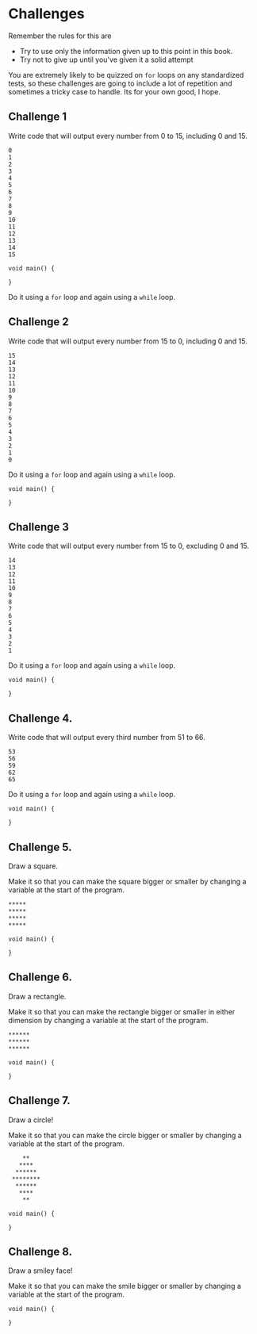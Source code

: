 # Challenges

Remember the rules for this are

- Try to use only the information given up to this point in this book.
- Try not to give up until you've given it a solid attempt

You are extremely likely to be quizzed on `for` loops on any standardized tests,
so these challenges are going to include a lot of repetition and sometimes a tricky
case to handle. Its for your own good, I hope.

## Challenge 1

Write code that will output every number from 0 to 15, including 0 and 15.

```
0
1
2
3
4
5
6
7
8
9
10
11
12
13
14
15
```

```java,editable
void main() {

}
```

Do it using a `for` loop and again using a `while` loop.

## Challenge 2

Write code that will output every number from 15 to 0, including 0 and 15.

```
15
14
13
12
11
10
9
8
7
6
5
4
3
2
1
0
```

Do it using a `for` loop and again using a `while` loop.


```java,editable
void main() {

}
```

## Challenge 3

Write code that will output every number from 15 to 0, excluding 0 and 15.

```
14
13
12
11
10
9
8
7
6
5
4
3
2
1
```

Do it using a `for` loop and again using a `while` loop.


```java,editable
void main() {

}
```

## Challenge 4.

Write code that will output every third number from 51 to 66.

```
53
56
59
62
65
```

Do it using a `for` loop and again using a `while` loop.


```java,editable
void main() {

}
```

## Challenge 5.

Draw a square.

Make it so that you can make the square bigger or smaller by
changing a variable at the start of the program.

```
*****
*****
*****
*****
```


```java,editable
void main() {

}
```

## Challenge 6.

Draw a rectangle.

Make it so that you can make the rectangle bigger or smaller in either dimension by
changing a variable at the start of the program.

```
******
******
******
```


```java,editable
void main() {

}
```

## Challenge 7.

Draw a circle!

Make it so that you can make the circle bigger or smaller by
changing a variable at the start of the program.

```
    **
   ****
  ******
 ********
  ******
   ****
    **
```


```java,editable
void main() {

}
```

## Challenge 8.

Draw a smiley face!

Make it so that you can make the smile bigger or smaller by
changing a variable at the start of the program.


```java,editable
void main() {

}
```